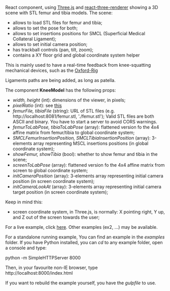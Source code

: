 React component, using [Three.js](https://threejs.org/) and
[react-three-renderer](https://github.com/toxicFork/react-three-renderer)
showing a 3D scene with STL femur and tibia models. The scene:

* allows to load STL files for femur and tibia;
* allows to set the pose for both;
* allows to set insertions positions for SMCL (Superficial Medical Collateral Ligament);
* allows to set initial camera position;
* has trackball controls (pan, tilt, zoom);
* contains a XY floor grid and global coordinate system helper

This is mainly used to have a real-time feedback from knee-squatting mechanical
devices, such as the [Oxford-Rig](https://gbiomed.kuleuven.be/english/research/50000640/iort/kneerig.gif/image_view_fullscreen)

Ligaments paths are being added, as long as patella.

The component __KneeModel__ has the following props:

* _width, height_ (int): dimensions of the viewer, in pixels;
* _pixelRatio_ (int): see [this](https://github.com/toxicFork/react-three-renderer/wiki/Entry-Point#pixelratio)
* _femurFile, tibiaFile_ (string): URL of STL files (e.g. http://localhost:8081/femur.stl, './femur.stl');
  Valid STL files are both ASCII and binary. You have to start a server to avoid CORS warnings.
* _femurToLabPose, tibiaToLabPose_ (array): flattened version fo the 4x4 affine matrix from femur/tibia to global coordinate system;
* _SMCLFemurInsertionPosition, SMCLTibiaInsertionPosition_ (array): 3-elements array representing MSCL insertions positions (in global coordinate system);
* _showFemur, showTibia_ (bool): whether to show femur and tibia in the scene;
* _screenToLabPose_ (array): flattened version fo the 4x4 affine matrix from screen to global coordinate system;
* _initCameraPosition_ (array): 3-elements array representing initial camera position (in screen coordinate system);
* _initCameraLookAt_ (array): 3-elements array representing initial camera target position (in screen coordinate system);

Keep in mind this:

- screen coordinate system, in Three.js, is normally:
  X pointing right, Y up, and Z out of the screen towards the user;

For a live example, click [here](https://u0078867.github.io/react-three-kneerig/examples/ex1/).
Other examples (ex2, ...) may be available.

For a standalone running example, You can find an example in the _examples_
folder. If you have Python installed, you can _cd_ to any example folder, open a
console and type:

python -m SimpleHTTPServer 8000

Then, in your favourite non-IE browser, type http://localhost:8000/index.html

If you want to rebuild the example yourself, you have the _gulpfile_ to use.
